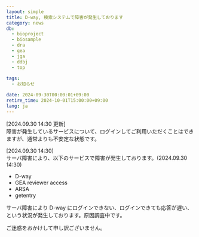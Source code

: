 ```yaml
---
layout: simple
title: D-way, 検索システムで障害が発生しております
category: news
db:
  - bioproject
  - biosample
  - dra
  - gea
  - jga
  - ddbj
  - top
  
tags:
  - お知らせ

date: 2024-09-30T00:00:01+09:00
retire_time: 2024-10-01T15:00:00+09:00
lang: ja
---
```


[2024.09.30 14:30 更新]    
障害が発生しているサービスについて、ログインしてご利用いただくことはできますが、通常よりも不安定な状態です。

[2024.09.30 14:30]    
サーバ障害により、以下のサービスで障害が発生しております。(2024.09.30 14:30)
- D-way
- GEA reviewer access
- ARSA
- getentry

サーバ障害により D-way にログインできない、ログインできても応答が遅い、という状況が発生しております。原因調査中です。

ご迷惑をおかけして申し訳ございません。